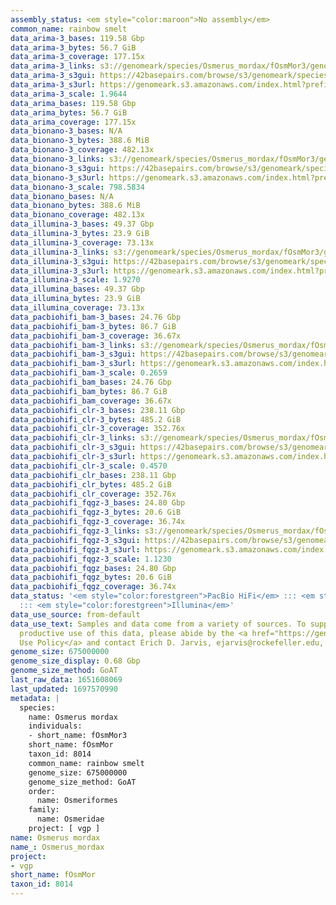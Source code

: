 ```yaml
---
assembly_status: <em style="color:maroon">No assembly</em>
common_name: rainbow smelt
data_arima-3_bases: 119.58 Gbp
data_arima-3_bytes: 56.7 GiB
data_arima-3_coverage: 177.15x
data_arima-3_links: s3://genomeark/species/Osmerus_mordax/fOsmMor3/genomic_data/arima/<br>
data_arima-3_s3gui: https://42basepairs.com/browse/s3/genomeark/species/Osmerus_mordax/fOsmMor3/genomic_data/arima/
data_arima-3_s3url: https://genomeark.s3.amazonaws.com/index.html?prefix=species/Osmerus_mordax/fOsmMor3/genomic_data/arima/
data_arima-3_scale: 1.9644
data_arima_bases: 119.58 Gbp
data_arima_bytes: 56.7 GiB
data_arima_coverage: 177.15x
data_bionano-3_bases: N/A
data_bionano-3_bytes: 388.6 MiB
data_bionano-3_coverage: 482.13x
data_bionano-3_links: s3://genomeark/species/Osmerus_mordax/fOsmMor3/genomic_data/bionano/<br>
data_bionano-3_s3gui: https://42basepairs.com/browse/s3/genomeark/species/Osmerus_mordax/fOsmMor3/genomic_data/bionano/
data_bionano-3_s3url: https://genomeark.s3.amazonaws.com/index.html?prefix=species/Osmerus_mordax/fOsmMor3/genomic_data/bionano/
data_bionano-3_scale: 798.5834
data_bionano_bases: N/A
data_bionano_bytes: 388.6 MiB
data_bionano_coverage: 482.13x
data_illumina-3_bases: 49.37 Gbp
data_illumina-3_bytes: 23.9 GiB
data_illumina-3_coverage: 73.13x
data_illumina-3_links: s3://genomeark/species/Osmerus_mordax/fOsmMor3/genomic_data/illumina/<br>
data_illumina-3_s3gui: https://42basepairs.com/browse/s3/genomeark/species/Osmerus_mordax/fOsmMor3/genomic_data/illumina/
data_illumina-3_s3url: https://genomeark.s3.amazonaws.com/index.html?prefix=species/Osmerus_mordax/fOsmMor3/genomic_data/illumina/
data_illumina-3_scale: 1.9270
data_illumina_bases: 49.37 Gbp
data_illumina_bytes: 23.9 GiB
data_illumina_coverage: 73.13x
data_pacbiohifi_bam-3_bases: 24.76 Gbp
data_pacbiohifi_bam-3_bytes: 86.7 GiB
data_pacbiohifi_bam-3_coverage: 36.67x
data_pacbiohifi_bam-3_links: s3://genomeark/species/Osmerus_mordax/fOsmMor3/genomic_data/pacbio_hifi/<br>
data_pacbiohifi_bam-3_s3gui: https://42basepairs.com/browse/s3/genomeark/species/Osmerus_mordax/fOsmMor3/genomic_data/pacbio_hifi/
data_pacbiohifi_bam-3_s3url: https://genomeark.s3.amazonaws.com/index.html?prefix=species/Osmerus_mordax/fOsmMor3/genomic_data/pacbio_hifi/
data_pacbiohifi_bam-3_scale: 0.2659
data_pacbiohifi_bam_bases: 24.76 Gbp
data_pacbiohifi_bam_bytes: 86.7 GiB
data_pacbiohifi_bam_coverage: 36.67x
data_pacbiohifi_clr-3_bases: 238.11 Gbp
data_pacbiohifi_clr-3_bytes: 485.2 GiB
data_pacbiohifi_clr-3_coverage: 352.76x
data_pacbiohifi_clr-3_links: s3://genomeark/species/Osmerus_mordax/fOsmMor3/genomic_data/pacbio_hifi/<br>
data_pacbiohifi_clr-3_s3gui: https://42basepairs.com/browse/s3/genomeark/species/Osmerus_mordax/fOsmMor3/genomic_data/pacbio_hifi/
data_pacbiohifi_clr-3_s3url: https://genomeark.s3.amazonaws.com/index.html?prefix=species/Osmerus_mordax/fOsmMor3/genomic_data/pacbio_hifi/
data_pacbiohifi_clr-3_scale: 0.4570
data_pacbiohifi_clr_bases: 238.11 Gbp
data_pacbiohifi_clr_bytes: 485.2 GiB
data_pacbiohifi_clr_coverage: 352.76x
data_pacbiohifi_fqgz-3_bases: 24.80 Gbp
data_pacbiohifi_fqgz-3_bytes: 20.6 GiB
data_pacbiohifi_fqgz-3_coverage: 36.74x
data_pacbiohifi_fqgz-3_links: s3://genomeark/species/Osmerus_mordax/fOsmMor3/genomic_data/pacbio_hifi/<br>
data_pacbiohifi_fqgz-3_s3gui: https://42basepairs.com/browse/s3/genomeark/species/Osmerus_mordax/fOsmMor3/genomic_data/pacbio_hifi/
data_pacbiohifi_fqgz-3_s3url: https://genomeark.s3.amazonaws.com/index.html?prefix=species/Osmerus_mordax/fOsmMor3/genomic_data/pacbio_hifi/
data_pacbiohifi_fqgz-3_scale: 1.1230
data_pacbiohifi_fqgz_bases: 24.80 Gbp
data_pacbiohifi_fqgz_bytes: 20.6 GiB
data_pacbiohifi_fqgz_coverage: 36.74x
data_status: '<em style="color:forestgreen">PacBio HiFi</em> ::: <em style="color:forestgreen">Arima</em>
  ::: <em style="color:forestgreen">Illumina</em>'
data_use_source: from-default
data_use_text: Samples and data come from a variety of sources. To support fair and
  productive use of this data, please abide by the <a href="https://genome10k.soe.ucsc.edu/data-use-policies/">Data
  Use Policy</a> and contact Erich D. Jarvis, ejarvis@rockefeller.edu, with any questions.
genome_size: 675000000
genome_size_display: 0.68 Gbp
genome_size_method: GoAT
last_raw_data: 1651608069
last_updated: 1697570990
metadata: |
  species:
    name: Osmerus mordax
    individuals:
    - short_name: fOsmMor3
    short_name: fOsmMor
    taxon_id: 8014
    common_name: rainbow smelt
    genome_size: 675000000
    genome_size_method: GoAT
    order:
      name: Osmeriformes
    family:
      name: Osmeridae
    project: [ vgp ]
name: Osmerus mordax
name_: Osmerus_mordax
project:
- vgp
short_name: fOsmMor
taxon_id: 8014
---
```

